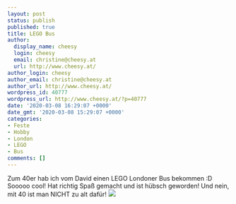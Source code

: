 ```yaml
---
layout: post
status: publish
published: true
title: LEGO Bus
author:
  display_name: cheesy
  login: cheesy
  email: christine@cheesy.at
  url: http://www.cheesy.at/
author_login: cheesy
author_email: christine@cheesy.at
author_url: http://www.cheesy.at/
wordpress_id: 40777
wordpress_url: http://www.cheesy.at/?p=40777
date: '2020-03-08 16:29:07 +0000'
date_gmt: '2020-03-08 15:29:07 +0000'
categories:
- Feste
- Hobby
- London
- LEGO
- Bus
comments: []
---
```

Zum 40er hab ich vom David einen LEGO Londoner Bus bekommen :D
Sooooo cool! Hat richtig Spaß gemacht und ist hübsch geworden! Und nein, mit 40 ist man NICHT zu alt dafür!
[![](http://www.cheesy.at/wp-content/uploads/LEGO-Bus-001.jpg)](http://www.cheesy.at/fotos/sonstiges/lego-bus/)
